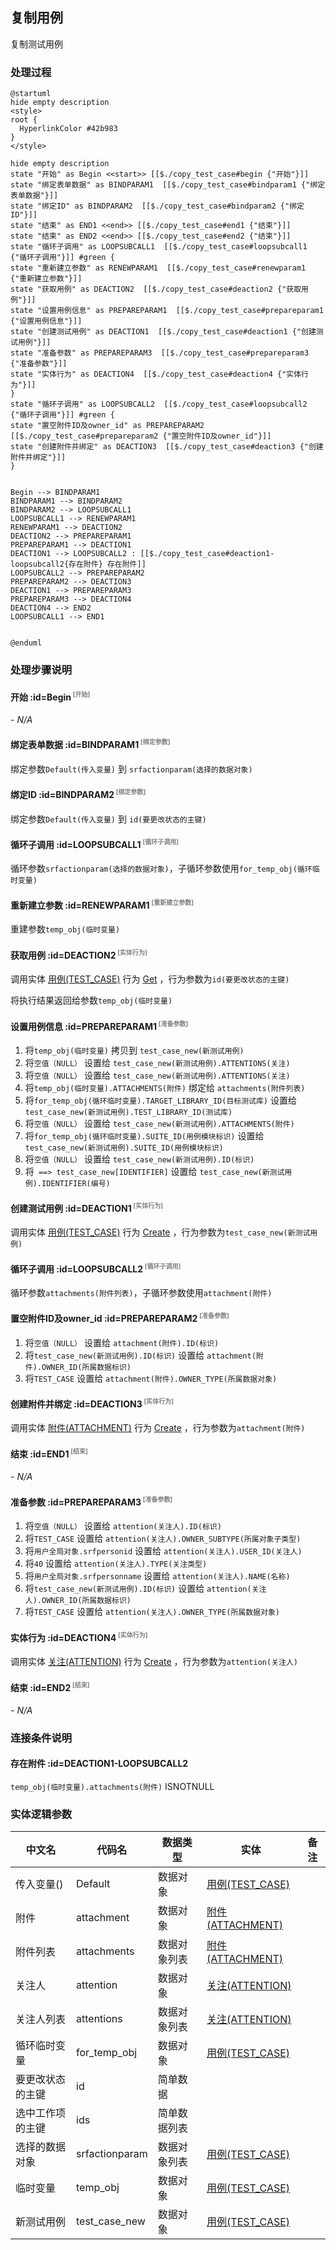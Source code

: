 ## 复制用例 <!-- {docsify-ignore-all} -->

   复制测试用例

### 处理过程

```plantuml
@startuml
hide empty description
<style>
root {
  HyperlinkColor #42b983
}
</style>

hide empty description
state "开始" as Begin <<start>> [[$./copy_test_case#begin {"开始"}]]
state "绑定表单数据" as BINDPARAM1  [[$./copy_test_case#bindparam1 {"绑定表单数据"}]]
state "绑定ID" as BINDPARAM2  [[$./copy_test_case#bindparam2 {"绑定ID"}]]
state "结束" as END1 <<end>> [[$./copy_test_case#end1 {"结束"}]]
state "结束" as END2 <<end>> [[$./copy_test_case#end2 {"结束"}]]
state "循环子调用" as LOOPSUBCALL1  [[$./copy_test_case#loopsubcall1 {"循环子调用"}]] #green {
state "重新建立参数" as RENEWPARAM1  [[$./copy_test_case#renewparam1 {"重新建立参数"}]]
state "获取用例" as DEACTION2  [[$./copy_test_case#deaction2 {"获取用例"}]]
state "设置用例信息" as PREPAREPARAM1  [[$./copy_test_case#prepareparam1 {"设置用例信息"}]]
state "创建测试用例" as DEACTION1  [[$./copy_test_case#deaction1 {"创建测试用例"}]]
state "准备参数" as PREPAREPARAM3  [[$./copy_test_case#prepareparam3 {"准备参数"}]]
state "实体行为" as DEACTION4  [[$./copy_test_case#deaction4 {"实体行为"}]]
}
state "循环子调用" as LOOPSUBCALL2  [[$./copy_test_case#loopsubcall2 {"循环子调用"}]] #green {
state "置空附件ID及owner_id" as PREPAREPARAM2  [[$./copy_test_case#prepareparam2 {"置空附件ID及owner_id"}]]
state "创建附件并绑定" as DEACTION3  [[$./copy_test_case#deaction3 {"创建附件并绑定"}]]
}


Begin --> BINDPARAM1
BINDPARAM1 --> BINDPARAM2
BINDPARAM2 --> LOOPSUBCALL1
LOOPSUBCALL1 --> RENEWPARAM1
RENEWPARAM1 --> DEACTION2
DEACTION2 --> PREPAREPARAM1
PREPAREPARAM1 --> DEACTION1
DEACTION1 --> LOOPSUBCALL2 : [[$./copy_test_case#deaction1-loopsubcall2{存在附件} 存在附件]]
LOOPSUBCALL2 --> PREPAREPARAM2
PREPAREPARAM2 --> DEACTION3
DEACTION1 --> PREPAREPARAM3
PREPAREPARAM3 --> DEACTION4
DEACTION4 --> END2
LOOPSUBCALL1 --> END1


@enduml
```


### 处理步骤说明

#### 开始 :id=Begin<sup class="footnote-symbol"> <font color=gray size=1>[开始]</font></sup>



*- N/A*
#### 绑定表单数据 :id=BINDPARAM1<sup class="footnote-symbol"> <font color=gray size=1>[绑定参数]</font></sup>



绑定参数`Default(传入变量)` 到 `srfactionparam(选择的数据对象)`
#### 绑定ID :id=BINDPARAM2<sup class="footnote-symbol"> <font color=gray size=1>[绑定参数]</font></sup>



绑定参数`Default(传入变量)` 到 `id(要更改状态的主键)`
#### 循环子调用 :id=LOOPSUBCALL1<sup class="footnote-symbol"> <font color=gray size=1>[循环子调用]</font></sup>



循环参数`srfactionparam(选择的数据对象)`，子循环参数使用`for_temp_obj(循环临时变量)`
#### 重新建立参数 :id=RENEWPARAM1<sup class="footnote-symbol"> <font color=gray size=1>[重新建立参数]</font></sup>



重建参数```temp_obj(临时变量)```
#### 获取用例 :id=DEACTION2<sup class="footnote-symbol"> <font color=gray size=1>[实体行为]</font></sup>



调用实体 [用例(TEST_CASE)](module/TestMgmt/test_case.md) 行为 [Get](module/TestMgmt/test_case#行为) ，行为参数为`id(要更改状态的主键)`

将执行结果返回给参数`temp_obj(临时变量)`

#### 设置用例信息 :id=PREPAREPARAM1<sup class="footnote-symbol"> <font color=gray size=1>[准备参数]</font></sup>



1. 将`temp_obj(临时变量)` 拷贝到  `test_case_new(新测试用例)`
2. 将`空值（NULL）` 设置给  `test_case_new(新测试用例).ATTENTIONS(关注)`
3. 将`空值（NULL）` 设置给  `test_case_new(新测试用例).ATTENTIONS(关注)`
4. 将`temp_obj(临时变量).ATTACHMENTS(附件)` 绑定给  `attachments(附件列表)`
5. 将`for_temp_obj(循环临时变量).TARGET_LIBRARY_ID(目标测试库)` 设置给  `test_case_new(新测试用例).TEST_LIBRARY_ID(测试库)`
6. 将`空值（NULL）` 设置给  `test_case_new(新测试用例).ATTACHMENTS(附件)`
7. 将`for_temp_obj(循环临时变量).SUITE_ID(用例模块标识)` 设置给  `test_case_new(新测试用例).SUITE_ID(用例模块标识)`
8. 将`空值（NULL）` 设置给  `test_case_new(新测试用例).ID(标识)`
9. 将` ==> test_case_new[IDENTIFIER]` 设置给  `test_case_new(新测试用例).IDENTIFIER(编号)`

#### 创建测试用例 :id=DEACTION1<sup class="footnote-symbol"> <font color=gray size=1>[实体行为]</font></sup>



调用实体 [用例(TEST_CASE)](module/TestMgmt/test_case.md) 行为 [Create](module/TestMgmt/test_case#行为) ，行为参数为`test_case_new(新测试用例)`

#### 循环子调用 :id=LOOPSUBCALL2<sup class="footnote-symbol"> <font color=gray size=1>[循环子调用]</font></sup>



循环参数`attachments(附件列表)`，子循环参数使用`attachment(附件)`
#### 置空附件ID及owner_id :id=PREPAREPARAM2<sup class="footnote-symbol"> <font color=gray size=1>[准备参数]</font></sup>



1. 将`空值（NULL）` 设置给  `attachment(附件).ID(标识)`
2. 将`test_case_new(新测试用例).ID(标识)` 设置给  `attachment(附件).OWNER_ID(所属数据标识)`
3. 将`TEST_CASE` 设置给  `attachment(附件).OWNER_TYPE(所属数据对象)`

#### 创建附件并绑定 :id=DEACTION3<sup class="footnote-symbol"> <font color=gray size=1>[实体行为]</font></sup>



调用实体 [附件(ATTACHMENT)](module/Base/attachment.md) 行为 [Create](module/Base/attachment#行为) ，行为参数为`attachment(附件)`

#### 结束 :id=END1<sup class="footnote-symbol"> <font color=gray size=1>[结束]</font></sup>



*- N/A*

#### 准备参数 :id=PREPAREPARAM3<sup class="footnote-symbol"> <font color=gray size=1>[准备参数]</font></sup>



1. 将`空值（NULL）` 设置给  `attention(关注人).ID(标识)`
2. 将`TEST_CASE` 设置给  `attention(关注人).OWNER_SUBTYPE(所属对象子类型)`
3. 将`用户全局对象.srfpersonid` 设置给  `attention(关注人).USER_ID(关注人)`
4. 将`40` 设置给  `attention(关注人).TYPE(关注类型)`
5. 将`用户全局对象.srfpersonname` 设置给  `attention(关注人).NAME(名称)`
6. 将`test_case_new(新测试用例).ID(标识)` 设置给  `attention(关注人).OWNER_ID(所属数据标识)`
7. 将`TEST_CASE` 设置给  `attention(关注人).OWNER_TYPE(所属数据对象)`

#### 实体行为 :id=DEACTION4<sup class="footnote-symbol"> <font color=gray size=1>[实体行为]</font></sup>



调用实体 [关注(ATTENTION)](module/Base/attention.md) 行为 [Create](module/Base/attention#行为) ，行为参数为`attention(关注人)`

#### 结束 :id=END2<sup class="footnote-symbol"> <font color=gray size=1>[结束]</font></sup>



*- N/A*


### 连接条件说明
#### 存在附件 :id=DEACTION1-LOOPSUBCALL2

`temp_obj(临时变量).attachments(附件)` ISNOTNULL


### 实体逻辑参数

|    中文名   |    代码名    |  数据类型    |  实体   |备注 |
| --------| --------| -------- | -------- | --------   |
|传入变量(<i class="fa fa-check"/></i>)|Default|数据对象|[用例(TEST_CASE)](module/TestMgmt/test_case.md)||
|附件|attachment|数据对象|[附件(ATTACHMENT)](module/Base/attachment.md)||
|附件列表|attachments|数据对象列表|[附件(ATTACHMENT)](module/Base/attachment.md)||
|关注人|attention|数据对象|[关注(ATTENTION)](module/Base/attention.md)||
|关注人列表|attentions|数据对象列表|[关注(ATTENTION)](module/Base/attention.md)||
|循环临时变量|for_temp_obj|数据对象|[用例(TEST_CASE)](module/TestMgmt/test_case.md)||
|要更改状态的主键|id|简单数据|||
|选中工作项的主键|ids|简单数据列表|||
|选择的数据对象|srfactionparam|数据对象列表|[用例(TEST_CASE)](module/TestMgmt/test_case.md)||
|临时变量|temp_obj|数据对象|[用例(TEST_CASE)](module/TestMgmt/test_case.md)||
|新测试用例|test_case_new|数据对象|[用例(TEST_CASE)](module/TestMgmt/test_case.md)||
